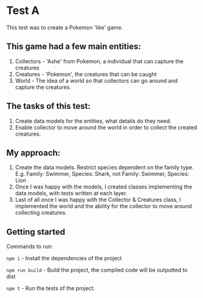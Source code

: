 # Test A

This test was to create a Pokemon 'like' game.

## **This game had a few main entities:**

1. Collectors - 'Ashe' from Pokemon, a individual that can capture the creatures
2. Creatures - 'Pokemon', the creatures that can be caught
3. World - The idea of a world so that collectors can go around and capture the creatures.

## **The tasks of this test:**

1. Create data models for the entities, what details do they need.
2. Enable collector to move around the world in order to collect the created creatures.

## **My approach:**

1. Create the data models. Restrict species dependent on the family type. E.g. Family: Swimmer, Species: Shark, not Family: Swimmer, Species: Lion
2. Once I was happy with the models, I created classes implementing the data models, with tests written at each layer.
3. Last of all once I was happy with the Collector & Creatures class, I implemented the world and the ability for the collector to move around collecting creatures.

## Getting started 

Commands to run:

`npm i` - Install the dependencies of the project

`npm run build` - Build the project, the compiled code will be outputted to dist

`npm t` - Run the tests of the project.


